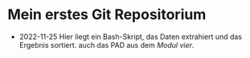 # Mein erstes Git Repositorium

- 2022-11-25
Hier liegt ein Bash-Skript, das Daten extrahiert und das Ergebnis sortiert. 
auch das PAD aus dem *Modul vier*. 
